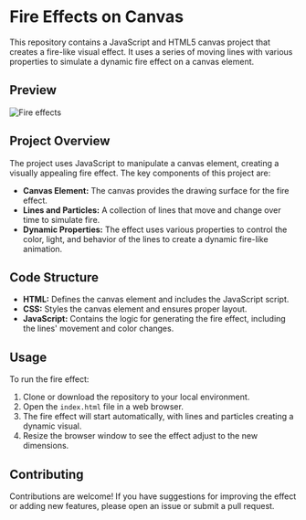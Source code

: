 # Fire Effects on Canvas

This repository contains a JavaScript and HTML5 canvas project that creates a fire-like visual effect. It uses a series of moving lines with various properties to simulate a dynamic fire effect on a canvas element.

## Preview

![Fire effects](https://github.com/Vishwas567917/Fire-Effects/assets/139749696/be666b9a-f894-41d5-86ad-262aaeec3865)

## Project Overview

The project uses JavaScript to manipulate a canvas element, creating a visually appealing fire effect. The key components of this project are:

- **Canvas Element:** The canvas provides the drawing surface for the fire effect.
- **Lines and Particles:** A collection of lines that move and change over time to simulate fire.
- **Dynamic Properties:** The effect uses various properties to control the color, light, and behavior of the lines to create a dynamic fire-like animation.

## Code Structure

- **HTML:** Defines the canvas element and includes the JavaScript script.
- **CSS:** Styles the canvas element and ensures proper layout.
- **JavaScript:** Contains the logic for generating the fire effect, including the lines' movement and color changes.

## Usage

To run the fire effect:

1. Clone or download the repository to your local environment.
2. Open the `index.html` file in a web browser.
3. The fire effect will start automatically, with lines and particles creating a dynamic visual.
4. Resize the browser window to see the effect adjust to the new dimensions.

## Contributing

Contributions are welcome! If you have suggestions for improving the effect or adding new features, please open an issue or submit a pull request.
